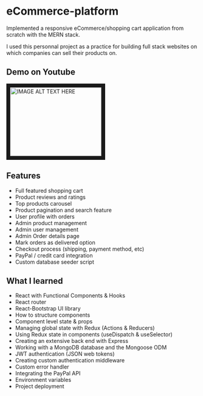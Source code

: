 # eCommerce-platform
Implemented a responsive eCommerce/shopping cart application from scratch with the MERN stack.

I used this personnal project as a practice for building full stack websites on which companies can sell their products on.

Demo on Youtube
------
<a href="http://www.youtube.com/watch?feature=player_embedded&v=NjYTDIxweyU" target="_blank"><img src="http://img.youtube.com/vi/NjYTDIxweyU/0.jpg" 
alt="IMAGE ALT TEXT HERE" width="240" height="180" border="10" /></a>

Features
------  
  * Full featured shopping cart  
  * Product reviews and ratings  
  * Top products carousel  
  * Product pagination and search feature  
  * User profile with orders  
  * Admin product management  
  * Admin user management  
  * Admin Order details page  
  * Mark orders as delivered option  
  * Checkout process (shipping, payment method, etc)  
  * PayPal / credit card integration  
  * Custom database seeder script

What I learned
------  
  * React with Functional Components & Hooks  
  * React router  
  * React-Bootstrap UI library  
  * How to structure components  
  * Component level state & props  
  * Managing global state with Redux (Actions & Reducers)  
  * Using Redux state in components (useDispatch & useSelector)  
  * Creating an extensive back end with Express  
  * Working with a MongoDB database and the Mongoose ODM  
  * JWT authentication (JSON web tokens)  
  * Creating custom authentication middleware  
  * Custom error handler  
  * Integrating the PayPal API  
  * Environment variables  
  * Project deployment
  
  
